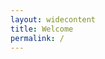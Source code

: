 ```yaml
---
layout: widecontent
title: Welcome
permalink: /
---
```


<script type="text/javascript">

images_list= {{ site.data.welcome | jsonify}}

console.log(images_list)

  function getImageHTML() {
    var html_code = '<img src=\"';
    var randomIndex = Math.floor(Math.random() * images_list.length);
    html_code += images_list[randomIndex]["href"];
    html_code += '\"  style=\"max-width:90vw; max-height:60vh;\" alt=\"have you tried ~refreshing~?!\"/>';
    html_code += "<br /><p align=\"left\">"
    html_code += images_list[randomIndex]["title"];
    html_code += "<br />"
    html_code += images_list[randomIndex]["caption"];
    html_code += "</p>"

    return html_code;
  }
</script>

<div style="text-align:center">
  <div style="display: inline-block;">
  <script type="text/javascript">
    document.write(getImageHTML());
  </script>
  </div>
</div>
